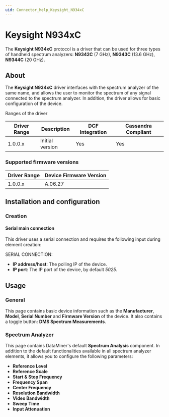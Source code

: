 ```yaml
---
uid: Connector_help_Keysight_N934xC
---
```


# Keysight N934xC

The **Keysight N934xC** protocol is a driver that can be used for three types of handheld spectrum analyzers: **N9342C** (7 GHz), **N9343C** (13.6 GHz), **N9344C** (20 GHz).

## About

The ****Keysight N934xC**** driver interfaces with the spectrum analyzer of the same name, and allows the user to monitor the spectrum of any signal connected to the spectrum analyzer. In addition, the driver allows for basic configuration of the device.

Ranges of the driver

| **Driver Range** | **Description** | **DCF Integration** | **Cassandra Compliant** |
|------------------|-----------------|---------------------|-------------------------|
| 1.0.0.x          | Initial version | Yes                 | Yes                     |

### Supported firmware versions

| **Driver Range** | **Device Firmware Version** |
|------------------|-----------------------------|
| 1.0.0.x          | A.06.27                     |

## Installation and configuration

### Creation

#### Serial main connection

This driver uses a serial connection and requires the following input during element creation:

SERIAL CONNECTION:

- **IP address/host**: The polling IP of the device.
- **IP port**: The IP port of the device, by default *5025*.

## Usage

### General

This page contains basic device information such as the **Manufacturer**, **Model**, **Serial Number** and **Firmware Version** of the device. It also contains a toggle button: **DMS Spectrum Measurements**.



### Spectrum Analyzer

This page contains DataMiner's default **Spectrum Analysis** component. In addition to the default functionalities available in all spectrum analyzer elements, it allows you to configure the following parameters:

- **Reference Level**
- **Reference Scale**
- **Start & Stop Frequency**
- **Frequency Span**
- **Center Frequency**
- **Resolution Bandwidth**
- **Video Bandwidth**
- **Sweep Time**
- **Input Attenuation**


